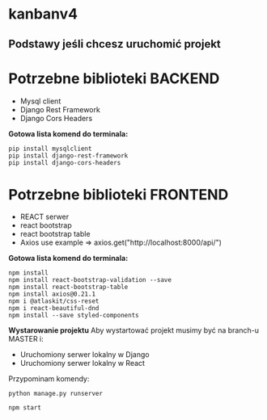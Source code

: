 # kanbanv4

## Podstawy jeśli chcesz uruchomić projekt

# Potrzebne biblioteki BACKEND 

* Mysql client
* Django Rest Framework
* Django Cors Headers

**Gotowa lista komend do terminala:**

    pip install mysqlclient
    pip install django-rest-framework
    pip install django-cors-headers

# Potrzebne biblioteki FRONTEND 

* REACT serwer
* react bootstrap
* react bootstrap table
* Axios
use example => axios.get("http://localhost:8000/api/")

**Gotowa lista komend do terminala:**

    npm install
    npm install react-bootstrap-validation --save
    npm install react-bootstrap-table
    npm install axios@0.21.1
    npm i @atlaskit/css-reset
    npm i react-beautiful-dnd
    npm install --save styled-components
    
**Wystarowanie projektu**
Aby wystartować projekt musimy być na branch-u MASTER i:

* Uruchomiony serwer lokalny w Django
* Uruchomiony serwer lokalny w React

Przypominam komendy:
    
    python manage.py runserver
    
    npm start


